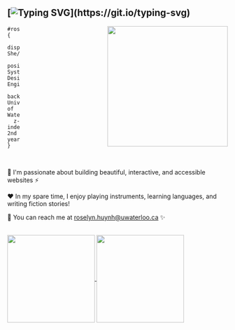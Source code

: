 [![Typing SVG](https://readme-typing-svg.demolab.com?font=Rubik&weight=600&size=36&duration=5500&pause=1000&color=7F85D7&vCenter=true&width=435&lines=Hi%2C+I'm+Roselyn!)](https://git.io/typing-svg)
-
<img align='right' style="margin-left: 200px" src="https://media0.giphy.com/media/PAuDiTd7DLwYagLGH3/giphy.gif?cid=6c09b952585rrt0lmxbbbtez8ftpbhr3jfu3yur1i8930tad&ep=v1_stickers_related&rid=giphy.gif&ct=s" width="275" />

```
#roselyn {
  display: She/Her;
  position: Systems Design Engineering;
  background: University of Waterloo;
  z-index: 2nd year;
}
```
<br />

💭 I'm passionate about building beautiful, interactive, and accessible websites ⚡️

♥️ In my spare time, I enjoy playing instruments, learning languages, and writing fiction stories!

🧷 You can reach me at roselyn.huynh@uwaterloo.ca ✨

<br />

<a href="https://github.com/anuraghazra/github-readme-stats">
  <img height=200 align="center" src="https://github-readme-stats-roselynh100.vercel.app/api?username=roselynh100&show_icons=true&hide=stars&show=reviews&hide_rank=true&custom_title=Roselyn's%20Github%20Stats&theme=rose_pine" />
</a>
<a href="https://github.com/anuraghazra/convoychat">
  <img height=200 align="center" src="https://github-readme-stats-roselynh100.vercel.app/api/top-langs/?username=roselynh100&langs_count=5&hide=java,c%2B%2B,ruby&layout=donut&theme=rose_pine" />
</a>
